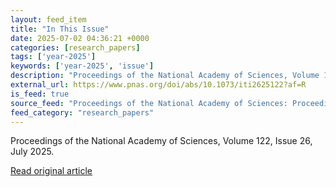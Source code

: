```yaml
---
layout: feed_item
title: "In This Issue"
date: 2025-07-02 04:36:21 +0000
categories: [research_papers]
tags: ['year-2025']
keywords: ['year-2025', 'issue']
description: "Proceedings of the National Academy of Sciences, Volume 122, Issue 26, July 2025"
external_url: https://www.pnas.org/doi/abs/10.1073/iti2625122?af=R
is_feed: true
source_feed: "Proceedings of the National Academy of Sciences: Proceedings of the National Academy of Sciences: Table of Contents"
feed_category: "research_papers"
---
```


Proceedings of the National Academy of Sciences, Volume 122, Issue 26, July 2025.

[Read original article](https://www.pnas.org/doi/abs/10.1073/iti2625122?af=R)
